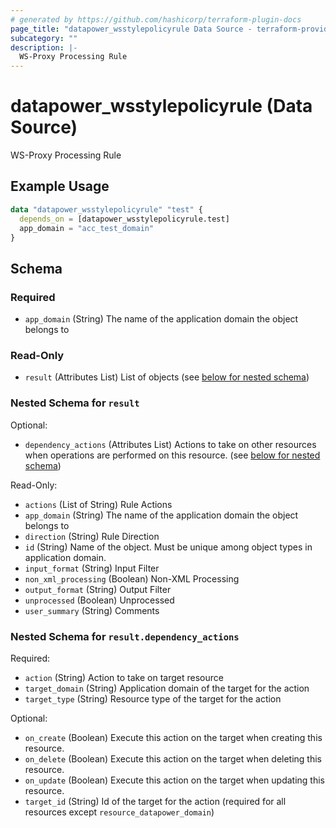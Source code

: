 ```yaml
---
# generated by https://github.com/hashicorp/terraform-plugin-docs
page_title: "datapower_wsstylepolicyrule Data Source - terraform-provider-datapower"
subcategory: ""
description: |-
  WS-Proxy Processing Rule
---
```


# datapower_wsstylepolicyrule (Data Source)

WS-Proxy Processing Rule

## Example Usage

```terraform
data "datapower_wsstylepolicyrule" "test" {
  depends_on = [datapower_wsstylepolicyrule.test]
  app_domain = "acc_test_domain"
}
```

<!-- schema generated by tfplugindocs -->
## Schema

### Required

- `app_domain` (String) The name of the application domain the object belongs to

### Read-Only

- `result` (Attributes List) List of objects (see [below for nested schema](#nestedatt--result))

<a id="nestedatt--result"></a>
### Nested Schema for `result`

Optional:

- `dependency_actions` (Attributes List) Actions to take on other resources when operations are performed on this resource. (see [below for nested schema](#nestedatt--result--dependency_actions))

Read-Only:

- `actions` (List of String) Rule Actions
- `app_domain` (String) The name of the application domain the object belongs to
- `direction` (String) Rule Direction
- `id` (String) Name of the object. Must be unique among object types in application domain.
- `input_format` (String) Input Filter
- `non_xml_processing` (Boolean) Non-XML Processing
- `output_format` (String) Output Filter
- `unprocessed` (Boolean) Unprocessed
- `user_summary` (String) Comments

<a id="nestedatt--result--dependency_actions"></a>
### Nested Schema for `result.dependency_actions`

Required:

- `action` (String) Action to take on target resource
- `target_domain` (String) Application domain of the target for the action
- `target_type` (String) Resource type of the target for the action

Optional:

- `on_create` (Boolean) Execute this action on the target when creating this resource.
- `on_delete` (Boolean) Execute this action on the target when deleting this resource.
- `on_update` (Boolean) Execute this action on the target when updating this resource.
- `target_id` (String) Id of the target for the action (required for all resources except `resource_datapower_domain`)
